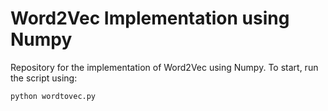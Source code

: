 # Word2Vec Implementation using Numpy

Repository for the implementation of Word2Vec using Numpy. To start, run the script using:
```
python wordtovec.py
```